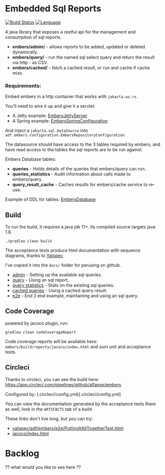 # Embedded Sql Reports
[![Build Status](https://circleci.com/gh/alfanse/embers.svg?branch=master)](https://circleci.com/gh/alfanse/embers)
[![Language](http://img.shields.io/badge/language-java-brightgreen.svg)](https://www.java.com/)

A java library that exposes a restful api for the management and consumption of sql reports.

* **embers/admin/** - allows reports to be added, updated or deleted dynamically.
* **embers/query/<query name>** - run the named sql select query and return the result via http - as CSV.
* **embers/cached/<query name>** - fetch a cached result, or run and cache if cache miss.

### Requirements:
Embed embers in a http container that works with `jakarta.ws.rs`.

You'll need to wire it up and give it a servlet:
* A Jetty example: [EmbersJettyServer](embers-acceptance-tests/src/test/java/adf/embers/tools/EmbersJettyServer.java)
* A Spring example: [EmbersSpringConfiguration](embers-spring/src/main/java/adf/embers/examples/spring/EmbersSpringConfiguration.java)

And inject a `jakarta.sql.DataSource` into `adf.embers.configuration.EmbersRepositoryConfiguration`

The datasource should have access to the 3 tables required by embers, and have read access to the tables the sql reports are to be run against.

Embers Database tables:

* **queries** - Holds details of the queries that embers/query can run.
* **queries_statistics** - Audit information about calls made to embers/query.
* **query_result_cache** - Caches results for embers/cache service to re-use.

Example of DDL for tables: [EmbersDatabase](embers-acceptance-tests/src/main/java/adf/embers/tools/EmbersDatabase.java)

## Build
To run the build, it requires a java jdk 11+. Its compiled source targets java 1.8.
```shell
./gradlew clean build
```

The acceptance tests produce html documentation with sequence diagrams, thanks to [Yatspec](https://github.com/nickmcdowall/yatspec).

I've copied it into the `docs/` folder for perusing on github.
* [admin](docs/AdminQueriesTest.html) - Setting up the available sql queries.
* [query](docs/QueryTest.html) - Using an sql report.
* [query statistics](docs/QueryStatisticsTest.html) - Stats on the existing sql queries.
* [cached queries](docs/CachedQueriesTest.html) - Using a cached query result.
* [e2e](docs/PuttingItAllTogetherTest.html) - End 2 end example, maintaining and using an sql query.

## Code Coverage
powered by jacoco plugin, run:
```shell
gradlew clean codeCoverageReport
```
Code coverage reports will be available here: `embers/build/reports/jacoco/index.html` and sum unit and acceptance tests.


## Circleci
Thanks to circleci, you can see the build here: https://app.circleci.com/pipelines/github/alfanse/embers

Configured by: (.circleci/config.yml)[.circleci/config.yml]

You can view the documentation generated by the acceptance tests there as well, look in the `ARTIFACTS` tab of a build.

These links don't live long, but you can try:
* [yatspec/adf/embers/e2e/PuttingItAllTogetherTest.html](https://119-28635373-gh.circle-artifacts.com/0/yatspec/adf/embers/e2e/PuttingItAllTogetherTest.html)
* [jacoco/index.html](https://119-28635373-gh.circle-artifacts.com/0/jacoco/index.html)

# Backlog

?? what would you like to see here ??
